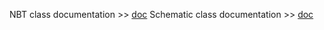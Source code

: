 NBT class documentation >> [doc](./NBT%20doc.md)
Schematic class documentation >> [doc](./Schematic%20doc.md)